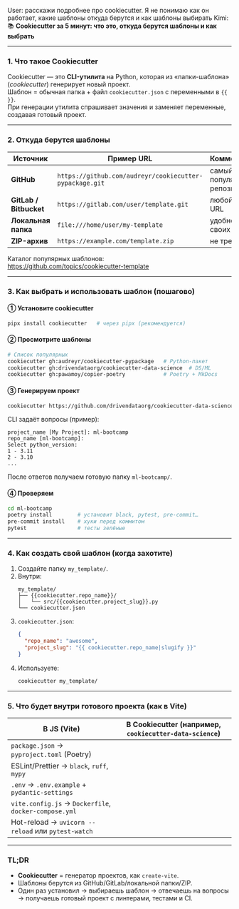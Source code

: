 User: расскажи подробнее про cookiecutter. Я не понимаю как он работает, какие шаблоны откуда берутся и как шаблоны выбирать
Kimi: 📚 **Cookiecutter за 5 минут: что это, откуда берутся шаблоны и как выбрать**

---

### 1. Что такое Cookiecutter
Cookiecutter — это **CLI-утилита** на Python, которая из «папки-шаблона» (*cookiecutter*) генерирует новый проект.  
Шаблон = обычная папка + файл `cookiecutter.json` с переменными в `{{ }}`.  
При генерации утилита спрашивает значения и заменяет переменные, создавая готовый проект.

---

### 2. Откуда берутся шаблоны

| Источник | Пример URL | Комментарий |
|---|---|---|
| **GitHub** | `https://github.com/audreyr/cookiecutter-pypackage.git` | самый популярный репозиторий |
| **GitLab / Bitbucket** | `https://gitlab.com/user/template.git` | любой git-URL |
| **Локальная папка** | `file:///home/user/my-template` | удобно для своих |
| **ZIP-архив** | `https://example.com/template.zip` | не требует git |

Каталог популярных шаблонов:  
https://github.com/topics/cookiecutter-template

---

### 3. Как выбрать и использовать шаблон (пошагово)

#### ① Установите cookiecutter
```bash
pipx install cookiecutter   # через pipx (рекомендуется)
```

#### ② Просмотрите шаблоны
```bash
# Список популярных
cookiecutter gh:audreyr/cookiecutter-pypackage   # Python-пакет
cookiecutter gh:drivendataorg/cookiecutter-data-science  # DS/ML
cookiecutter gh:pawamoy/copier-poetry            # Poetry + MkDocs
```

#### ③ Генерируем проект
```bash
cookiecutter https://github.com/drivendataorg/cookiecutter-data-science
```
CLI задаёт вопросы (пример):
```
project_name [My Project]: ml-bootcamp
repo_name [ml-bootcamp]:
Select python_version:
1 - 3.11
2 - 3.10
...
```
После ответов получаем готовую папку `ml-bootcamp/`.

#### ④ Проверяем
```bash
cd ml-bootcamp
poetry install        # установит black, pytest, pre-commit…
pre-commit install    # хуки перед коммитом
pytest                # тесты зелёные
```

---

### 4. Как создать свой шаблон (когда захотите)

1. Создайте папку `my_template/`.
2. Внутри:
   ```
   my_template/
   ├── {{cookiecutter.repo_name}}/
   │   └── src/{{cookiecutter.project_slug}}.py
   └── cookiecutter.json
   ```
3. `cookiecutter.json`:
   ```json
   {
     "repo_name": "awesome",
     "project_slug": "{{ cookiecutter.repo_name|slugify }}"
   }
   ```
4. Используете:
   ```bash
   cookiecutter my_template/
   ```

---

### 5. Что будет внутри готового проекта (как в Vite)

| В JS (Vite) | В Cookiecutter (например, `cookiecutter-data-science`) |
|---|---|
| `package.json` → `pyproject.toml` (Poetry) |
| ESLint/Prettier → `black`, `ruff`, `mypy` |
| `.env` → `.env.example` + `pydantic-settings` |
| `vite.config.js` → `Dockerfile`, `docker-compose.yml` |
| Hot-reload → `uvicorn --reload` или `pytest-watch` |

---

### TL;DR
- **Cookiecutter** = генератор проектов, как `create-vite`.
- Шаблоны берутся из GitHub/GitLab/локальной папки/ZIP.
- Один раз установил → выбираешь шаблон → отвечаешь на вопросы → получаешь готовый проект с линтерами, тестами и CI.
